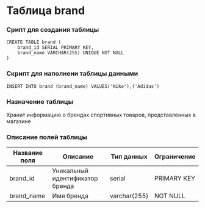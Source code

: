 # Таблица brand

### Срипт для создания таблицы

```
CREATE TABLE brand (
    brand_id SERIAL PRIMARY KEY,
    brand_name VARCHAR(255) UNIQUE NOT NULL
)
```
### Скрипт для наполнени таблицы данными

```
INSERT INTO brand (brand_name) VALUES('Nike'),('Adidas')
```

### Назначение таблицы

Хранит информацию о брендах спортивных товаров, представленных в магазине

### Описание полей таблицы

|Название поля|Описание|Тип данных|Ограничение|
|-|-|-|-|
|brand_id|Уникальный идентификатор бренда|serial|PRIMARY KEY|
|brand_name|Имя бренда|varchar(255)|NOT NULL|
